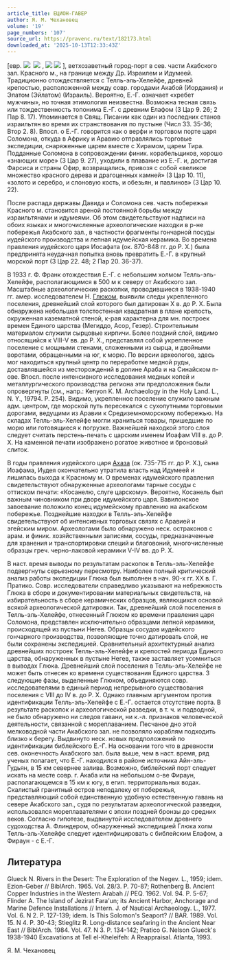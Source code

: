 ```yaml
---
article_title: ЕЦИОН-ГАВЕР
author: Я. М. Чехановец
volume: '19'
page_numbers: '107'
source_url: https://pravenc.ru/text/182173.html
downloaded_at: '2025-10-13T12:33:43Z'
---
```


[евр. ![](https://pravenc.ru/char/2712331/rbg/image.png)  ![](https://pravenc.ru/char/2712331/x40wyxxy/image.png) , ![](<https://pravenc.ru/char/26062/x7eeCyVn /image.png>) ![](<https://pravenc.ru/char/26062/ geBeR/image.png>) ], ветхозаветный город-порт в сев. части Акабского зал. Красного м., на границе между Др. Израилем и Идумеей. Традиционно отождествляется с Телль-эль-Хелейфе, древней крепостью, расположенной между совр. городами Акабой (Иордания) и Элатом (Эйлатом) (Израиль). Вероятно, Е.-Г. означает «хребет мужчины», но точная этимология неизвестна. Возможна тесная связь или тождественность топонима Е.-Г. с древним Елафом (3 Цар 9. 26; 2 Пар 8. 17). Упоминается в Свящ. Писании как один из последних станов израильтян во время их странствования по пустыне (Числ 33. 35-36; Втор 2. 8). Впосл. о Е.-Г. говорится как о верфи и торговом порте царя Соломона, откуда в Африку и Аравию отправлялись торговые экспедиции, снаряженные царем вместе с Хирамом, царем Тира. Подданные Соломона в сопровождении финик. корабельщиков, хорошо «знающих море» (3 Цар 9. 27), уходили в плавание из Е.-Г. и, достигая Фарсиса и страны Офир, возвращались, привозя с собой «великое множество красного дерева и драгоценных камней» (3 Цар 10. 11), «золото и серебро, и слоновую кость, и обезьян, и павлинов» (3 Цар 10. 22).

После распада державы Давида и Соломона сев. часть побережья Красного м. становится ареной постоянной борьбы между израильтянами и идумеями. Об этом свидетельствуют надписи на обоих языках и многочисленные археологические находки в р-не побережья Акабского зал., в частности фрагменты гончарной посуды иудейского производства и лепная идумейская керамика. Во времена правления иудейского царя Иосафата (ок. 870-848 гг. до Р. Х.) была предпринята неудачная попытка вновь превратить Е.-Г. в крупный морской порт (3 Цар 22. 48; 2 Пар 20. 36-37).

В 1933 г. Ф. Франк отождествил Е.-Г. с небольшим холмом Телль-эль-Хелейфе, располагающимся в 500 м к северу от Акабского зал. Масштабные археологические раскопки, проводившиеся в 1938-1940 гг. амер. исследователем Н. [Глюком](https://pravenc.ru/text/Глюком.html), выявили следы укрепленного поселения, древнейший слой которого был датирован Х в. до Р. Х. Была обнаружена небольшая толстостенная квадратная в плане крепость, окруженная казематной стеной, к-рая характерна для мн. построек времен Единого царства (Мегиддо, Асор, Гезер). Строительным материалом служили сырцовые кирпичи. Более поздний слой, видимо относящийся к VIII-V вв. до Р. Х., представлял собой укрепленное поселение с мощными стенами, сложенными из сырца, и двойными воротами, обращенными на юг, к морю. По версии археологов, здесь мог находиться крупный центр по переработке медной руды, доставлявшейся из месторождений в долине Араба и на Синайском п-ове. Впосл. после интенсивного исследования медных копей и металлургического производства региона эти предположения были опровергнуты (см., напр.: Kenyon K. M. Archaeology in the Holy Land. L., N. Y., 19794. P. 254). Видимо, укрепленное поселение служило важным адм. центром, где морской путь пересекался с сухопутными торговыми дорогами, ведущими из Аравии к Средиземноморскому побережью. На складах Телль-эль-Хелейфе могли храниться товары, пришедшие по морю или готовящиеся к погрузке. Важнейшей находкой этого слоя следует считать перстень-печать с царским именем Иоафам VIII в. до Р. Х. На каменной печати изображено рогатое животное и бронзовый слиток.

В годы правления иудейского царя [Ахаза](https://pravenc.ru/text/Ахаз.html) (ок. 735-715 гг. до Р. Х.), сына Иоафама, Иудея окончательно утратила власть над Идумеей и лишилась выхода к Красному м. О временах идумейского правления свидетельствуют обнаруженные археологами тарные сосуды с оттиском печати: «Косанелю, слуге царскому». Вероятно, Косанель был важным чиновником при дворе идумейского царя. Вавилонское завоевание положило конец идумейскому правлению на акабском побережье. Позднейшие находки в Телль-эль-Хелейфе свидетельствуют об интенсивных торговых связях с Аравией и эгейским миром. Археологами было обнаружено неск. остраконов с арам. и финик. хозяйственными записями, сосуды, предназначенные для хранения и транспортировки специй и благовоний, многочисленные образцы греч. черно-лаковой керамики V-IV вв. до Р. Х.

В наст. время выводы по результатам раскопок в Телль-эль-Хелейфе подвергнуты серьезному пересмотру. Наиболее полный критический анализ работы экспедиции Глюка был выполнен в нач. 90-х гг. XX в. Г. Пратико. Совр. исследователи справедливо указывают на небрежность Глюка в сборе и документировании материальных свидетельств, на избирательность в сборе керамических образцов, являющихся основой всякой археологической датировки. Так, древнейший слой поселения в Телль-эль-Хелейфе, отнесенный Глюком ко времени правления царя Соломона, представлен исключительно образцами лепной керамики, происходящей из пустыни Негев. Образцы сосудов иудейского гончарного производства, позволяющие точно датировать слой, не были сохранены экспедицией. Сравнительный архитектурный анализ древнейших построек Телль-эль-Хелейфе и крепостей периода Единого царства, обнаруженных в пустыне Негев, также заставляет усомниться в выводах Глюка. Древнейший слой поселения в Телль-эль-Хелейфе не может быть отнесен ко времени существования Единого царства. 3 следующие фазы, выделенные Глюком, объединяются совр. исследователями в единый период непрерывного существования поселения с VIII до IV в. до Р. Х. Однако главным аргументом против идентификации Телль-эль-Хелейфе с Е.-Г. остается отсутствие порта. В результате раскопок и археологической разведки, в т. ч. и подводной, не было обнаружено ни следов гавани, ни к.-л. признаков человеческой деятельности, связанной с мореплаванием. Песчаное дно этой мелководной части Акабского зал. не позволяло кораблям подходить близко к берегу. Выдвинуто неск. новых предположений по идентификации библейского Е.-Г. На основании того что в древности сев. оконечность Акабского зал. была выше, чем в наст. время, ряд ученых полагает, что Е.-Г. находился в районе источника Айн-эль-Гудьян, в 15 км севернее залива. Возможно, библейский порт следует искать на месте совр. г. Акаба или на небольшом о-ве Фираун, располагающемся в 15 км к югу, в егип. территориальных водах. Скалистый гранитный остров неподалеку от побережья, представляющий собой единственную удобную естественную гавань на севере Акабского зал., судя по результатам археологической разведки, использовался мореплавателями с эпохи поздней бронзы до средних веков. Согласно гипотезе, выдвинутой исследователем древнего судоходства А. Флиндером, обнаруженный экспедицией Глюка холм Телль-эль-Хелейфе следует идентифицировать с библейским Елафом, а Фираун - с Е.-Г.

## Литература

Glueck N. Rivers in the Desert: The Exploration of the Negev. L., 1959; idem. Ezion-Geber // BiblArch. 1965. Vol. 28/3. P. 70-87; Rothenberg B. Ancient Copper Industries in the Western Arabah // PEQ. 1962. Vol. 94. P. 5-67; Flinder A. The Island of Jezirat Fara'un; its Ancient Harbor, Anchorage and Marine Defence Installations // Intern. J. of Nautical Archaeology. L., 1977. Vol. 6. N 2. P. 127-139; idem. Is This Solomon's Seaport? // BAR. 1989. Vol. 15. N 4. P. 30-43; Stieglitz R. Long-distance seafaring in the Ancient Near East // BiblArch. 1984. Vol. 47. N 3. P. 134-142; Pratico G. Nelson Glueck's 1938-1940 Excavations at Tell el-Kheleifeh: A Reappraisal. Atlanta, 1993.

Я. М. Чехановец
